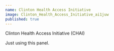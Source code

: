 ```yaml
---
name: Clinton Health Access Initiative
image: Clinton_Health_Access_Initiative_ai1juw
published: true
---
```

Clinton Health Access Initiative (CHAI)

Just using this panel.


